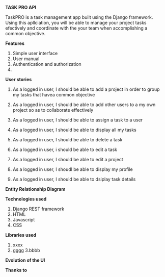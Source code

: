 **TASK PRO API**

TaskPRO is a task management app built using the Django framework. Using this apllciation, you will be able to manage your project tasks efectively and coordinate with the your team when accomplishing a common objective.


**Features**
1. Simple user interface
2. User manual
3. Authentication and authorization
4. 

**User stories**

1. As a logged in user, I should be able to add a project in order to group my tasks that havea  common objective

2. As a logged in user, I should be able to add other users to a my own project so as to collaborate effectively

3. As a logged in user, I should be able to assign a task to a user

4. As a logged in user, I should be able to display all my tasks 

5. As a logged in user, I should be able to delete a task

6. As a logged in user, i should be able to edit a task

7. As a logged in user, I should be able to edit a project

8. As a logged in user, I shoudl be able to display my profile

9. As a logged in user, I should be able to dsiplay task details


**Entity Relationship Diagram**


**Technologies used**
1. Django REST framework
2. HTML
3. Javascript
4. CSS


**Libraries used**
1. xxxx
2. gggg
3.bbbb


**Evolution of the UI**

**Thanks to**